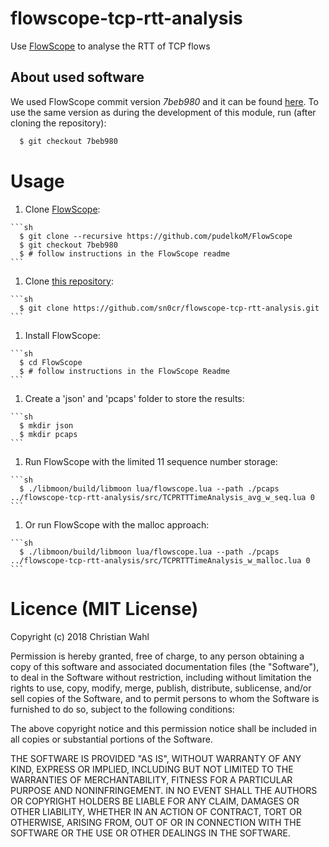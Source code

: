 # flowscope-tcp-rtt-analysis
Use [FlowScope](https://github.com/pudelkoM/FlowScope) to analyse the RTT of TCP flows

## About used software
We used FlowScope commit version *7beb980* and it can be found [here](https://github.com/pudelkoM/FlowScope). To use the same version as during the development of this module, run (after cloning the repository):
```sh
  $ git checkout 7beb980
```

# Usage

  1. Clone [FlowScope](https://github.com/pudelkoM/FlowScope):

    ```sh
      $ git clone --recursive https://github.com/pudelkoM/FlowScope
      $ git checkout 7beb980
      $ # follow instructions in the FlowScope readme
    ```
  1. Clone [this repository](https://github.com/sn0cr/flowscope-tcp-rtt-analysis):

    ```sh
      $ git clone https://github.com/sn0cr/flowscope-tcp-rtt-analysis.git
    ```
  1. Install FlowScope:

    ```sh
      $ cd FlowScope
      $ # follow instructions in the FlowScope Readme
    ```
  1. Create a 'json' and 'pcaps' folder to store the results:

    ```sh
      $ mkdir json
      $ mkdir pcaps
    ```
  1. Run FlowScope with the limited 11 sequence number storage:

    ```sh
      $ ./libmoon/build/libmoon lua/flowscope.lua --path ./pcaps ../flowscope-tcp-rtt-analysis/src/TCPRTTTimeAnalysis_avg_w_seq.lua 0
    ```

  1. Or run FlowScope with the malloc approach:

    ```sh
      $ ./libmoon/build/libmoon lua/flowscope.lua --path ./pcaps ../flowscope-tcp-rtt-analysis/src/TCPRTTTimeAnalysis_w_malloc.lua 0
    ```


# Licence (MIT License)

Copyright (c) 2018 Christian Wahl

Permission is hereby granted, free of charge, to any person obtaining a copy
of this software and associated documentation files (the "Software"), to deal
in the Software without restriction, including without limitation the rights
to use, copy, modify, merge, publish, distribute, sublicense, and/or sell
copies of the Software, and to permit persons to whom the Software is
furnished to do so, subject to the following conditions:

The above copyright notice and this permission notice shall be included in all
copies or substantial portions of the Software.

THE SOFTWARE IS PROVIDED "AS IS", WITHOUT WARRANTY OF ANY KIND, EXPRESS OR
IMPLIED, INCLUDING BUT NOT LIMITED TO THE WARRANTIES OF MERCHANTABILITY,
FITNESS FOR A PARTICULAR PURPOSE AND NONINFRINGEMENT. IN NO EVENT SHALL THE
AUTHORS OR COPYRIGHT HOLDERS BE LIABLE FOR ANY CLAIM, DAMAGES OR OTHER
LIABILITY, WHETHER IN AN ACTION OF CONTRACT, TORT OR OTHERWISE, ARISING FROM,
OUT OF OR IN CONNECTION WITH THE SOFTWARE OR THE USE OR OTHER DEALINGS IN THE
SOFTWARE.

